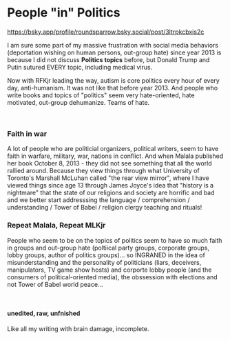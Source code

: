 # People "in" Politics

https://bsky.app/profile/roundsparrow.bsky.social/post/3ltrpkcbxis2c

I am sure some part of my massive frustration with social media behaviors (deportation wishing on human persons, out-group hate) since year 2013 is because I did not discuss **Politics topics** before, but Donald Trump and Putin sutured EVERY topic, including medical virus.

Now with RFKjr leading the way, autism is core politics every hour of every day, anti-humanism. It was not like that before year 2013. And people who write books and topics of "politics" seem very hate-oriented, hate motivated, out-group dehumanize. Teams of hate.

&nbsp;

### Faith in war

A lot of people who are politicial organizers, political writers, seem to have faith in warfare, military, war, nations in conflict. And when Malala published her book October 8, 2013 - they did not see something that all the world rallied around. Because they view things through what University of Toronto's Marshall McLuhan called "the rear view mirror", where I have viewed things since age 13 through James Joyce's idea that "history is a nightmare" that the state of our religions and society are horrific and bad and we better start addresssing the language / comprehension / understanding / Tower of Babel / religion clergy teaching and rituals!

### Repeat Malala, Repeat MLKjr

People who seem to be on the topics of politics seem to have so much faith in groups and out-group hate (poltiical party groups, corporate groups, lobby groups, author of politics groups)... so INGRANED in the idea of misunderstanding and the personality of politicians (liars, deceivers, manipulators, TV game show hosts) and corporte lobby people (and the consumers of political-oriented media), the obssession with elections and not Tower of Babel world peace...

&nbsp;

#### unedited, raw, unfnished

Like all my writing with brain damage, incomplete.
